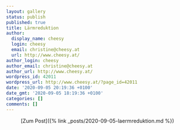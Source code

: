 ```yaml
---
layout: gallery
status: publish
published: true
title: Lärmreduktion
author:
  display_name: cheesy
  login: cheesy
  email: christine@cheesy.at
  url: http://www.cheesy.at/
author_login: cheesy
author_email: christine@cheesy.at
author_url: http://www.cheesy.at/
wordpress_id: 42011
wordpress_url: http://www.cheesy.at/?page_id=42011
date: '2020-09-05 20:19:36 +0100'
date_gmt: '2020-09-05 18:19:36 +0100'
categories: []
comments: []
---
```

<!-- wp:core-embed/wordpress {"url":"http://www.cheesy.at/2020/09/larmreduktion/","type":"rich","providerNameSlug":"cheesy-at","className":""} -->
<figure class="wp-block-embed-wordpress wp-block-embed is-type-rich is-provider-cheesy-at">
<div class="wp-block-embed__wrapper">
[Zum Post]({% link _posts/2020-09-05-laermreduktion.md %})
</div>
</figure>
<!-- /wp:core-embed/wordpress -->
<!-- wp:paragraph --><!-- /wp:paragraph -->
